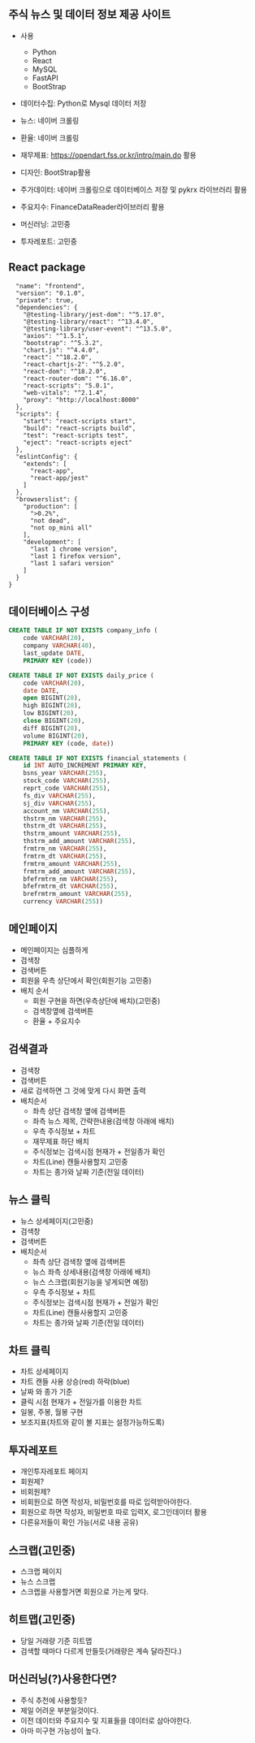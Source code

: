 ## 주식 뉴스 및 데이터 정보 제공 사이트

- 사용
    - Python
    - React
    - MySQL
    - FastAPI
    - BootStrap
    
- 데이터수집: Python로 Mysql 데이터 저장
- 뉴스: 네이버 크롤링
- 환율: 네이버 크롤링
- 재무제표: https://opendart.fss.or.kr/intro/main.do 활용
- 디자인: BootStrap활용
- 주가데이터: 네이버 크롤링으로 데이터베이스 저장 및 pykrx 라이브러리 활용
- 주요지수: FinanceDataReader라이브러리 활용

- 머신러닝: 고민중
- 투자레포트: 고민중

## React package
```{
  "name": "frontend",
  "version": "0.1.0",
  "private": true,
  "dependencies": {
    "@testing-library/jest-dom": "^5.17.0",
    "@testing-library/react": "^13.4.0",
    "@testing-library/user-event": "^13.5.0",
    "axios": "^1.5.1",
    "bootstrap": "^5.3.2",
    "chart.js": "^4.4.0",
    "react": "^18.2.0",
    "react-chartjs-2": "^5.2.0",
    "react-dom": "^18.2.0",
    "react-router-dom": "^6.16.0",
    "react-scripts": "5.0.1",
    "web-vitals": "^2.1.4",
    "proxy": "http://localhost:8000"
  },
  "scripts": {
    "start": "react-scripts start",
    "build": "react-scripts build",
    "test": "react-scripts test",
    "eject": "react-scripts eject"
  },
  "eslintConfig": {
    "extends": [
      "react-app",
      "react-app/jest"
    ]
  },
  "browserslist": {
    "production": [
      ">0.2%",
      "not dead",
      "not op_mini all"
    ],
    "development": [
      "last 1 chrome version",
      "last 1 firefox version",
      "last 1 safari version"
    ]
  }
}
```

## 데이터베이스 구성

```sql
CREATE TABLE IF NOT EXISTS company_info (
    code VARCHAR(20),
    company VARCHAR(40),
    last_update DATE,
    PRIMARY KEY (code))
```

```sql
CREATE TABLE IF NOT EXISTS daily_price (
    code VARCHAR(20),
    date DATE,
    open BIGINT(20),
    high BIGINT(20),
    low BIGINT(20),
    close BIGINT(20),
    diff BIGINT(20),
    volume BIGINT(20),
    PRIMARY KEY (code, date))
```

```sql
CREATE TABLE IF NOT EXISTS financial_statements (
    id INT AUTO_INCREMENT PRIMARY KEY,
    bsns_year VARCHAR(255),
    stock_code VARCHAR(255),
    reprt_code VARCHAR(255),
    fs_div VARCHAR(255),
    sj_div VARCHAR(255),
    account_nm VARCHAR(255),
    thstrm_nm VARCHAR(255),
    thstrm_dt VARCHAR(255),
    thstrm_amount VARCHAR(255),
    thstrm_add_amount VARCHAR(255),
    frmtrm_nm VARCHAR(255),
    frmtrm_dt VARCHAR(255),
    frmtrm_amount VARCHAR(255),
    frmtrm_add_amount VARCHAR(255),
    bfefrmtrm_nm VARCHAR(255),
    bfefrmtrm_dt VARCHAR(255),
    brefrmtrm_amount VARCHAR(255),
    currency VARCHAR(255))
```
## 메인페이지
- 메인페이지는 심플하게
- 검색창
- 검색버튼
- 회원을 우측 상단에서 확인(회원기능 고민중)
- 배치 순서
    - 회원 구현을 하면(우측상단에 배치)(고민중)
    - 검색창옆에 검색버튼
    - 환율 + 주요지수 

## 검색결과
- 검색창
- 검색버튼
- 새로 검색하면 그 것에 맞게 다시 화면 출력
- 배치순서
    - 좌측 상단 검색창 옆에 검색버튼
    - 좌측 뉴스 제목, 간략한내용(검색창 아래에 배치)
    - 우측 주식정보 + 차트
    - 재무제표 하단 배치
    - 주식정보는 검색시점 현재가 + 전일종가 확인
    - 차트(Line) 캔들사용할지 고민중
    - 차트는 종가와 날짜 기준(전일 데이터)
    
## 뉴스 클릭
- 뉴스 상세페이지(고민중)
- 검색창
- 검색버튼
- 배치순서
    - 좌측 상단 검색창 옆에 검색버튼
    - 뉴스 좌측 상세내용(검색창 아래에 배치)
    - 뉴스 스크랩(회원기능을 넣게되면 예정)
    - 우측 주식정보 + 차트
    - 주식정보는 검색시점 현재가 + 전일가 확인
    - 차트(Line) 캔들사용할지 고민중
    - 차트는 종가와 날짜 기준(전일 데이터)

## 차트 클릭
- 차트 상세페이지
- 차트 캔들 사용 상승(red) 하락(blue)
- 날짜 와 종가 기준
- 클릭 시점 현재가 + 전일가를 이용한 차트
- 일봉, 주봉, 월봉 구현
- 보조지표(차트와 같이 볼 지표는 설정가능하도록)

## 투자레포트
- 개인투자레포트 페이지
- 회원제?
- 비회원제?
- 비회원으로 하면 작성자, 비밀번호를 따로 입력받아야한다.
- 회원으로 하면 작성자, 비밀번호 따로 입력X, 로그인데이터 활용
- 다른유저들이 확인 가능(서로 내용 공유)

## 스크랩(고민중)
- 스크랩 페이지
- 뉴스 스크랩
- 스크랩을 사용할거면 회원으로 가는게 맞다.

## 히트맵(고민중)
- 당일 거래량 기준 히트맵
- 검색할 때마다 다르게 만들듯(거래량은 계속 달라진다.)

## 머신러닝(?)사용한다면?
- 주식 추천에 사용할듯?
- 제일 어려운 부분일것이다.
- 이전 데이터와 주요지수 및 지표들을 데이터로 삼아야한다.
- 아마 미구현 가능성이 높다.